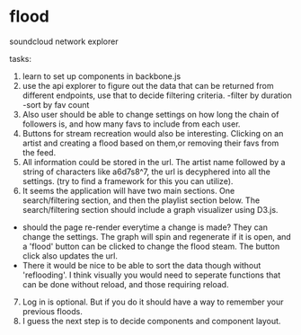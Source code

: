 flood
=====

soundcloud network explorer

tasks:
1. learn to set up components in backbone.js
2. use the api explorer to figure out the data that can be returned from different endpoints, use that to decide filtering criteria.
  -filter by duration
  -sort by fav count
3.  Also user should be able to change settings on how long the chain of followers is, and how many favs to include from each user.
4.  Buttons for stream recreation would also be interesting. Clicking on an artist and creating a flood based on them,or removing their favs from the feed.
5.  All information could be stored in the url. The artist name followed by a string of characters like a6d7s8^7, the url is decyphered into all the settings. (try to find a framework for this you can utilize).
6.  It seems the application will have two main sections. One search/filtering section, and then the playlist section below. The search/filtering section should include a graph visualizer using D3.js. 
  - should the page re-render everytime a change is made? They can change the settings. The graph will spin and regenerate if it is open, and a 'flood' button can be clicked to change the flood steam. The button click also updates the url.
  - There it would be nice to be able to sort the data though without 'reflooding'. I think visually you would need to seperate functions that can be done without reload, and those requiring reload. 
7.  Log in is optional. But if you do it should have a way to remember your previous floods. 
8.  I guess the next step is to decide components and component layout. 
